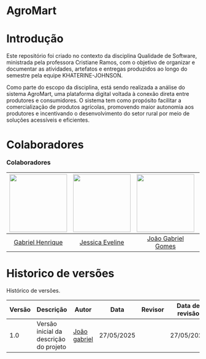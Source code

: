 # AgroMart
# Introdução 

Este repositório foi criado no contexto da disciplina Qualidade de Software, ministrada pela professora Cristiane Ramos, com o objetivo de organizar e documentar as atividades, artefatos e entregas produzidos ao longo do semestre pela equipe KHATERINE-JOHNSON.

Como parte do escopo da disciplina, está sendo realizada a análise do sistema AgroMart, uma plataforma digital voltada à conexão direta entre produtores e consumidores. O sistema tem como propósito facilitar a comercialização de produtos agrícolas, promovendo maior autonomia aos produtores e incentivando o desenvolvimento do setor rural por meio de soluções acessíveis e eficientes.

# Colaboradores
<font size="3"><p style="text-align: left">**Colaboradores**</p></font>


| <img src="https://github.com/gabrielhrlima.png" width="150px"> | <img src="https://github.com/xzxjesse.png" width="150px"> | <img src="https://github.com/xgomesx.png" width="150px" > | <img src="https://github.com/mathonaut.png" width="150px"> | <img src="https://github.com/PedroGusta.png" width="150px"> | <img src="https://github.com/Ruan-Carvalho.png" width="150px"> |
| :----------------------------------------------------------: | :-------------------------------------------------------: | :------------------------------------------------------------: | :-------------------------------------------------------------: | :------------------------------------------------------------: | :-------------------------------------------------------: |
| [Gabriel Henrique](https://github.com/gabrielhrlima)        | [Jessica Eveline](https://github.com/xzxjesse)          | [João Gabriel Gomes ](https://github.com/xgomesx)        | [Matheus Henrique](https://github.com/mathonaut)            | [Pedro Gustavo](https://github.com/PedroGusta)          |  [Ruan Carvalho](https://github.com/Ruan-Carvalho)           |


# Historico de versões
 Histórico de versões.

| Versão | Descrição                          | Autor       | Data       | Revisor       | Data de revisão |
|--------|------------------------------------|-------------|------------|----------------|------------------|
| 1.0    | Versão inicial da descrição do projeto | [João gabriel](#) | 27/05/2025 |  | 27/05/2025       |
